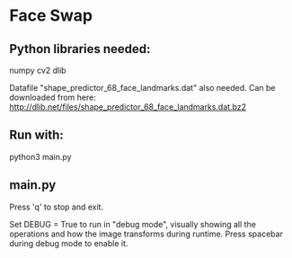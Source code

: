 # Face Swap

## Python libraries needed:
numpy
cv2
dlib

Datafile "shape_predictor_68_face_landmarks.dat" also needed.
Can be downloaded from here: http://dlib.net/files/shape_predictor_68_face_landmarks.dat.bz2

## Run with:
python3 main.py

## main.py
Press 'q' to stop and exit.

Set DEBUG = True to run in "debug mode", visually showing all the operations and how the image transforms during runtime.
Press spacebar during debug mode to enable it.
